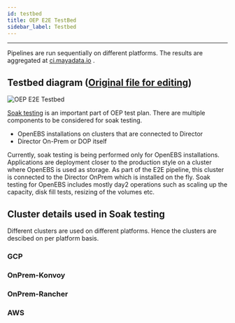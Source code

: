 ```yaml
---
id: testbed
title: OEP E2E TestBed
sidebar_label: Testbed
---
```

------



Pipelines are run sequentially on different platforms. The results are aggregated at  <a href="https://ci.mayadata.io/" target="_blank">ci.mayadata.io</a> .



## Testbed diagram ([Original file for editing](https://docs.google.com/drawings/d/1zVjph5xAyXNuQm81wv43NaH-WSaH1hIiqyNYot2oTOQ/edit?usp=sharing))

![OEP E2E Testbed](https://docs.google.com/drawings/d/e/2PACX-1vQqAMcNPh8ryFFy2IUz6S4Dl_0ZIoJGL1a1d87bbAMfLF9w4kHrMbEuHGQRHjy1xRu7LBgnhhcdq5rG/pub?w=960&h=720)

[Soak testing](https://en.wikipedia.org/wiki/Soak_testing) is an important part of OEP test plan. There are multiple components to be considered for soak testing. 

- OpenEBS installations on clusters that are connected to Director
- Director On-Prem or DOP itself

Currently, soak testing is being performed only for OpenEBS installations. Applications are deployment closer to the production style on a cluster where OpenEBS is used as storage. As part of the E2E pipeline, this cluster is connected to the Director OnPrem which is installed on the fly. Soak testing for OpenEBS includes mostly day2 operations such as scaling up the capacity, disk fill tests, resizing of the volumes etc.

## Cluster details used in Soak testing



Different clusters are used on different platforms. Hence the clusters are descibed on per platform basis.

### GCP

### OnPrem-Konvoy

### OnPrem-Rancher

### AWS

